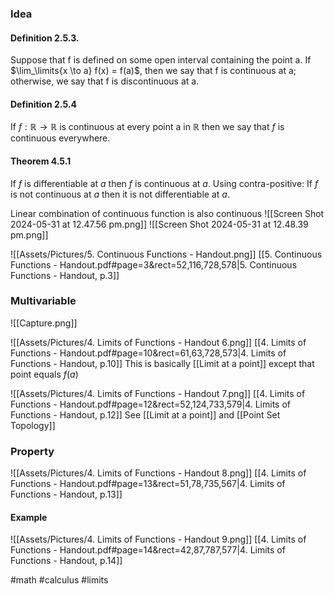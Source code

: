 ### Idea
#### Definition 2.5.3.

Suppose that f is defined on some open interval containing the point a. If $\lim_\limits{x \to a} f(x) = f(a)$, then we say that f is continuous at a; otherwise, we say that f is discontinuous at a. 

#### Definition 2.5.4
If $f : \mathbb{R} \to \mathbb{R}$ is continuous at every point a in $\mathbb{R}$ then we say that $f$ is continuous everywhere.

#### Theorem 4.5.1
If $f$ is differentiable at $a$ then $f$ is continuous at $a$.
Using contra-positive: 
If $f$ is not continuous at $a$ then it is not differentiable at $a$.

Linear combination of continuous function is also continuous
![[Screen Shot 2024-05-31 at 12.47.56 pm.png]]
![[Screen Shot 2024-05-31 at 12.48.39 pm.png]]

![[Assets/Pictures/5. Continuous Functions - Handout.png]]
[[5. Continuous Functions - Handout.pdf#page=3&rect=52,116,728,578|5. Continuous Functions - Handout, p.3]]
### Multivariable
![[Capture.png]]

![[Assets/Pictures/4. Limits of Functions - Handout 6.png]]
[[4. Limits of Functions - Handout.pdf#page=10&rect=61,63,728,573|4. Limits of Functions - Handout, p.10]]
This is basically [[Limit at a point]] except that point equals $f(a)$

![[Assets/Pictures/4. Limits of Functions - Handout 7.png]]
[[4. Limits of Functions - Handout.pdf#page=12&rect=52,124,733,579|4. Limits of Functions - Handout, p.12]]
See [[Limit at a point]] and [[Point Set Topology]]

#### 

### Property
![[Assets/Pictures/4. Limits of Functions - Handout 8.png]]
[[4. Limits of Functions - Handout.pdf#page=13&rect=51,78,735,567|4. Limits of Functions - Handout, p.13]]

#### Example
![[Assets/Pictures/4. Limits of Functions - Handout 9.png]]
[[4. Limits of Functions - Handout.pdf#page=14&rect=42,87,787,577|4. Limits of Functions - Handout, p.14]]


#math #calculus #limits  


